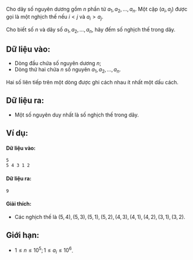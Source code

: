 Cho dãy số nguyên dương gồm $n$ phần tử $a_1, a_2, …, a_n$. Một cặp $(a_i, a_j)$ được gọi là một nghịch thế nếu $i < j$ và $a_i > a_j$.

Cho biết số $n$ và dãy số $a_1, a_2, …, a_n$, hãy đếm số nghịch thế trong dãy.

## Dữ liệu vào:
- Dòng đầu chứa số nguyên dương $n$;
- Dòng thứ hai chứa $n$ số nguyên $a_1, a_2, …, a_n$.

Hai số liên tiếp trên một dòng được ghi cách nhau ít nhất một dấu cách.

## Dữ liệu ra:
- Một số nguyên duy nhất là số nghịch thế trong dãy.

## Ví dụ:
#### Dữ liệu vào:
```
5
5 4 3 1 2
```

#### Dữ liệu ra:
```
9
```

#### Giải thích:
- Các nghịch thế là $(5, 4), (5, 3), (5, 1), (5, 2), (4, 3), (4, 1), (4, 2), (3, 1), (3, 2)$.

## Giới hạn:
- $1 ≤ n ≤ 10^5; 1 ≤ a_i ≤ 10^6$.